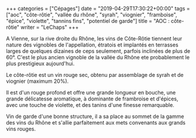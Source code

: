 +++
categories = ["Cépages"]
date = "2019-04-29T17:30:22+00:00"
tags = ["aoc", "côte-rôtie", "vallée du rhône", "syrah", "viognier", "framboise", "épice", "violette", "tannins fins", "potentiel de garde"]
title = "AOC : côte-rôtie"
writer = "LeChaps"
+++

A Vienne, sur la rive droite du Rhône, les vins de Côte-Rôtie tiennent leur nature des vignobles de l'appellation, étratois et implantés en terrasses larges de quelques dizaines de ceps seulement, parfois inclinées de plus de 60°. C'est le plus ancien vignoble de la vallée du Rhône ete probablement le plus prestigieux aujourd'hui.  

Le côte-rôtie est un vin rouge sec, obtenu par assemblage de syrah et de viognier (maximum 20%).  

Il est d'un rouge profond et offre une grande longueur en bouche, une grande délicatesse aromatique, à dominante de frambroise et d'épices, avec une touche de violette, et des tanins d'une finesse remarquable.  

Vin de garde d'une bonne structure, il a sa place au sommet de la gamme des vins du Rhône et s'allie parfaitement aux mets convenants aux grands vins rouges.
